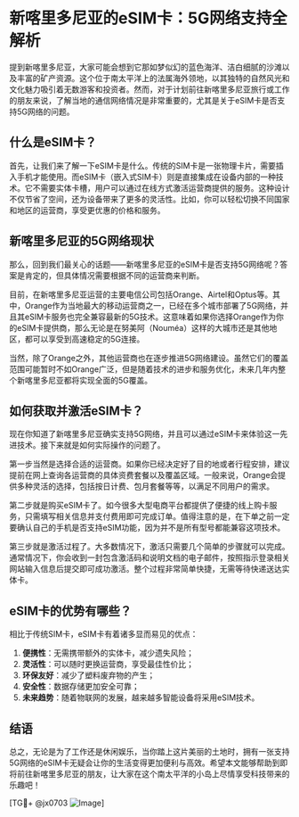 # 新喀里多尼亚的eSIM卡：5G网络支持全解析

提到新喀里多尼亚，大家可能会想到它那如梦似幻的蓝色海洋、洁白细腻的沙滩以及丰富的矿产资源。这个位于南太平洋上的法属海外领地，以其独特的自然风光和文化魅力吸引着无数游客和投资者。然而，对于计划前往新喀里多尼亚旅行或工作的朋友来说，了解当地的通信网络情况是非常重要的，尤其是关于eSIM卡是否支持5G网络的问题。

## 什么是eSIM卡？

首先，让我们来了解一下eSIM卡是什么。传统的SIM卡是一张物理卡片，需要插入手机才能使用。而eSIM卡（嵌入式SIM卡）则是直接集成在设备内部的一种技术。它不需要实体卡槽，用户可以通过在线方式激活运营商提供的服务。这种设计不仅节省了空间，还为设备带来了更多的灵活性。比如，你可以轻松切换不同国家和地区的运营商，享受更优惠的价格和服务。

## 新喀里多尼亚的5G网络现状

那么，回到我们最关心的话题——新喀里多尼亚的eSIM卡是否支持5G网络呢？答案是肯定的，但具体情况需要根据不同的运营商来判断。

目前，在新喀里多尼亚运营的主要电信公司包括Orange、Airtel和Optus等。其中，Orange作为当地最大的移动运营商之一，已经在多个城市部署了5G网络，并且其eSIM卡服务也完全兼容最新的5G技术。这意味着如果你选择Orange作为你的eSIM卡提供商，那么无论是在努美阿（Nouméa）这样的大城市还是其他地区，都可以享受到高速稳定的5G连接。

当然，除了Orange之外，其他运营商也在逐步推进5G网络建设。虽然它们的覆盖范围可能暂时不如Orange广泛，但是随着技术的进步和服务优化，未来几年内整个新喀里多尼亚都将实现全面的5G覆盖。

## 如何获取并激活eSIM卡？

现在你知道了新喀里多尼亚确实支持5G网络，并且可以通过eSIM卡来体验这一先进技术。接下来就是如何实际操作的问题了。

第一步当然是选择合适的运营商。如果你已经决定好了目的地或者行程安排，建议提前在网上查询各运营商的具体资费套餐以及覆盖区域。一般来说，Orange会提供多种灵活的选择，包括按日计费、包月套餐等等，以满足不同用户的需求。

第二步就是购买eSIM卡了。如今很多大型电商平台都提供了便捷的线上购卡服务，只需填写相关信息并支付费用即可完成订单。值得注意的是，在下单之前一定要确认自己的手机是否支持eSIM功能，因为并不是所有型号都能兼容这项技术。

第三步就是激活过程了。大多数情况下，激活只需要几个简单的步骤就可以完成。通常情况下，你会收到一封包含激活码和说明文档的电子邮件，按照指示登录相关网站输入信息后提交即可成功激活。整个过程非常简单快捷，无需等待快递送达实体卡。

## eSIM卡的优势有哪些？

相比于传统SIM卡，eSIM卡有着诸多显而易见的优点：

1. **便携性**：无需携带额外的实体卡，减少遗失风险；
2. **灵活性**：可以随时更换运营商，享受最佳性价比；
3. **环保友好**：减少了塑料废弃物的产生；
4. **安全性**：数据存储更加安全可靠；
5. **未来趋势**：随着物联网的发展，越来越多智能设备将采用eSIM技术。

## 结语

总之，无论是为了工作还是休闲娱乐，当你踏上这片美丽的土地时，拥有一张支持5G网络的eSIM卡无疑会让你的生活变得更加便利与高效。希望本文能够帮助到即将前往新喀里多尼亚的朋友，让大家在这个南太平洋的小岛上尽情享受科技带来的乐趣吧！

[TG💪+ @jx0703 ![Image](https://github.com/user-attachments/assets/dbca1d08-cadb-493c-b0ec-ad6f7a83f270)]